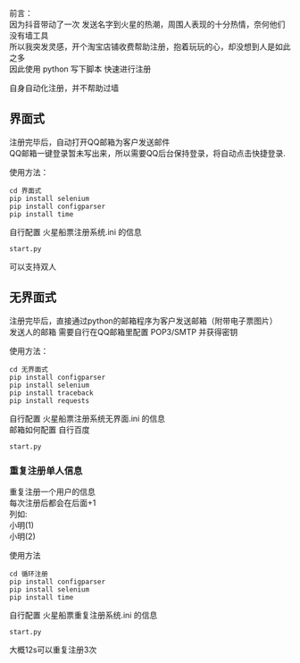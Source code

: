 前言：           
因为抖音带动了一次 发送名字到火星的热潮，周围人表现的十分热情，奈何他们没有墙工具  
所以我突发灵感，开个淘宝店铺收费帮助注册，抱着玩玩的心，却没想到人是如此之多  
因此使用 python 写下脚本 快速进行注册 

自身自动化注册，并不帮助过墙  

## 界面式

注册完毕后，自动打开QQ邮箱为客户发送邮件    
QQ邮箱一键登录暂未写出来，所以需要QQ后台保持登录，将自动点击快捷登录.

使用方法：
```
cd 界面式
pip install selenium
pip install configparser
pip install time
```
自行配置 火星船票注册系统.ini 的信息
```
start.py
```
可以支持双人

## 无界面式

注册完毕后，直接通过python的邮箱程序为客户发送邮箱（附带电子票图片）  
发送人的邮箱 需要自行在QQ邮箱里配置 POP3/SMTP 并获得密钥   

使用方法：
```
cd 无界面式
pip install configparser
pip install selenium
pip install traceback
pip install requests
```
自行配置 火星船票注册系统无界面.ini 的信息  
邮箱如何配置 自行百度  
```
start.py
```

### 重复注册单人信息

重复注册一个用户的信息  
每次注册后都会在后面+1  
列如:  
小明(1)  
小明(2)  

使用方法
```
cd 循环注册
pip install configparser
pip install selenium
pip install time
```
自行配置 火星船票重复注册系统.ini 的信息
```
start.py
```
大概12s可以重复注册3次
